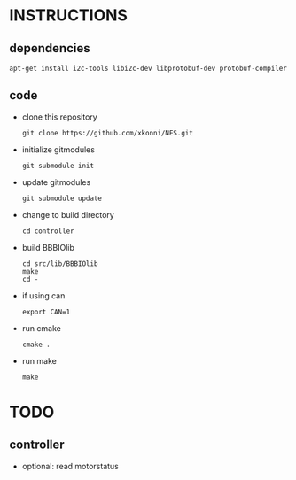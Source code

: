 INSTRUCTIONS
============

dependencies
------------

  ```
  apt-get install i2c-tools libi2c-dev libprotobuf-dev protobuf-compiler
  ```

code
----
* clone this repository

  ```
  git clone https://github.com/xkonni/NES.git
  ```

* initialize gitmodules

  ```
  git submodule init
  ```

* update gitmodules

  ```
  git submodule update
  ```

* change to build directory

  ```
  cd controller
  ```


* build BBBIOlib

  ```
  cd src/lib/BBBIOlib
  make
  cd -
  ```

* if using can

  ```
  export CAN=1
  ```

* run cmake

  ```
  cmake .
  ```

* run make

  ```
  make
  ```

TODO
====

controller
----------
* optional: read motorstatus
